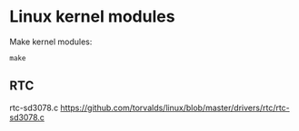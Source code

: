 # Linux kernel modules

Make kernel modules:

    make

## RTC

rtc-sd3078.c https://github.com/torvalds/linux/blob/master/drivers/rtc/rtc-sd3078.c